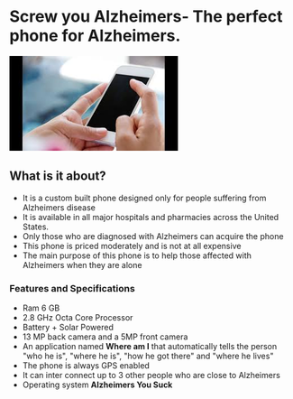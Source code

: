 # Screw you Alzheimers- The perfect phone for Alzheimers.
![perfect](/image.jpg)
## What is it about?                                                     
* It is a custom built phone designed only for people suffering from Alzheimers disease
* It is available in all major hospitals and pharmacies across the United States.
* Only those who are diagnosed with Alzheimers can acquire the phone
* This phone is priced moderately and is not at all expensive
* The main purpose of this phone is to help those affected with Alzheimers when they are alone

### **Features and Specifications**
* Ram 6 GB
* 2.8 GHz Octa Core Processor
* Battery + Solar Powered
* 13 MP back camera and a 5MP front camera
* An application named **Where am I** that automatically tells the person "who he is", "where he is", "how he got there" and "where he lives"
* The phone is always GPS enabled
* It can inter connect up to 3 other people who are close to Alzheimers
* Operating system **Alzheimers You Suck**
